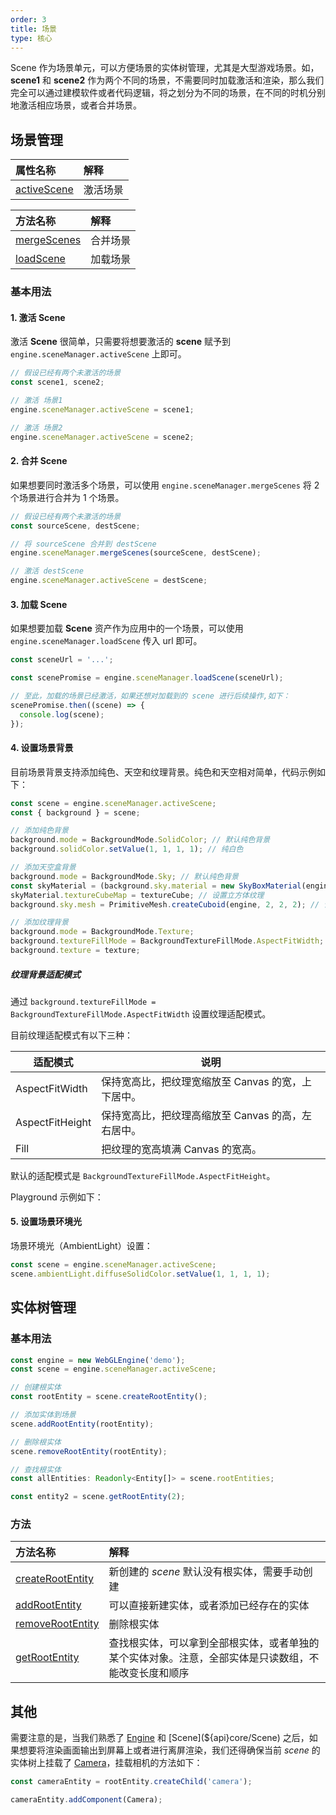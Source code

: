 ```yaml
---
order: 3
title: 场景
type: 核心
---
```


Scene 作为场景单元，可以方便场景的实体树管理，尤其是大型游戏场景。如，**scene1** 和 **scene2** 作为两个不同的场景，不需要同时加载激活和渲染，那么我们完全可以通过建模软件或者代码逻辑，将之划分为不同的场景，在不同的时机分别地激活相应场景，或者合并场景。

## 场景管理

| 属性名称                                           | 解释     |
| :------------------------------------------------- | :------- |
| [activeScene](${api}core/SceneManager#activeScene) | 激活场景 |

| 方法名称                                           | 解释     |
| :------------------------------------------------- | :------- |
| [mergeScenes](${api}core/SceneManager#mergeScenes) | 合并场景 |
| [loadScene](${api}core/SceneManager#loadScene)     | 加载场景 |

### 基本用法

#### 1. 激活 Scene

激活 **Scene** 很简单，只需要将想要激活的 **scene** 赋予到 `engine.sceneManager.activeScene` 上即可。

```typescript
// 假设已经有两个未激活的场景
const scene1, scene2;

// 激活 场景1
engine.sceneManager.activeScene = scene1;

// 激活 场景2
engine.sceneManager.activeScene = scene2;
```

#### 2. 合并 Scene

如果想要同时激活多个场景，可以使用 `engine.sceneManager.mergeScenes` 将 2 个场景进行合并为 1 个场景。

```typescript
// 假设已经有两个未激活的场景
const sourceScene, destScene;

// 将 sourceScene 合并到 destScene
engine.sceneManager.mergeScenes(sourceScene, destScene);

// 激活 destScene
engine.sceneManager.activeScene = destScene;
```

#### 3. 加载 Scene

如果想要加载 **Scene** 资产作为应用中的一个场景，可以使用 `engine.sceneManager.loadScene` 传入 url 即可。

```typescript
const sceneUrl = '...';

const scenePromise = engine.sceneManager.loadScene(sceneUrl);

// 至此，加载的场景已经激活，如果还想对加载到的 scene 进行后续操作,如下：
scenePromise.then((scene) => {
  console.log(scene);
});
```

#### 4. 设置场景背景

目前场景背景支持添加纯色、天空和纹理背景。纯色和天空相对简单，代码示例如下：

```typescript
const scene = engine.sceneManager.activeScene;
const { background } = scene;

// 添加纯色背景
background.mode = BackgroundMode.SolidColor; // 默认纯色背景
background.solidColor.setValue(1, 1, 1, 1); // 纯白色

// 添加天空盒背景
background.mode = BackgroundMode.Sky; // 默认纯色背景
const skyMaterial = (background.sky.material = new SkyBoxMaterial(engine)); // 添加天空盒材质
skyMaterial.textureCubeMap = textureCube; // 设置立方体纹理
background.sky.mesh = PrimitiveMesh.createCuboid(engine, 2, 2, 2); // 设置天空盒网格

// 添加纹理背景
background.mode = BackgroundMode.Texture;
background.textureFillMode = BackgroundTextureFillMode.AspectFitWidth;
background.texture = texture;
```

##### 纹理背景适配模式

通过 `background.textureFillMode = BackgroundTextureFillMode.AspectFitWidth` 设置纹理适配模式。

目前纹理适配模式有以下三种：

| 适配模式        | 说明                                               |
| --------------- | -------------------------------------------------- |
| AspectFitWidth  | 保持宽高比，把纹理宽缩放至 Canvas 的宽，上下居中。 |
| AspectFitHeight | 保持宽高比，把纹理高缩放至 Canvas 的高，左右居中。 |
| Fill            | 把纹理的宽高填满 Canvas 的宽高。                   |

默认的适配模式是 `BackgroundTextureFillMode.AspectFitHeight`。

Playground 示例如下：

<playground src="background.ts"></playground>

#### 5. 设置场景环境光

场景环境光（AmbientLight）设置：

```typescript
const scene = engine.sceneManager.activeScene;
scene.ambientLight.diffuseSolidColor.setValue(1, 1, 1, 1);

```

## 实体树管理

### 基本用法

```typescript
const engine = new WebGLEngine('demo');
const scene = engine.sceneManager.activeScene;

// 创建根实体
const rootEntity = scene.createRootEntity();

// 添加实体到场景
scene.addRootEntity(rootEntity);

// 删除根实体
scene.removeRootEntity(rootEntity);

// 查找根实体
const allEntities: Readonly<Entity[]> = scene.rootEntities;

const entity2 = scene.getRootEntity(2);
```

### 方法

| 方法名称 | 解释 |
| :-- | :-- |
| [createRootEntity](${api}core/Scene#createRootEntity) | 新创建的 _scene_ 默认没有根实体，需要手动创建 |
| [addRootEntity](${api}core/Scene#addRootEntity) | 可以直接新建实体，或者添加已经存在的实体 |
| [removeRootEntity](${api}core/Scene#removeRootEntity) | 删除根实体 |
| [getRootEntity](${api}core/Scene#getRootEntity) | 查找根实体，可以拿到全部根实体，或者单独的某个实体对象。注意，全部实体是只读数组，不能改变长度和顺序 |

## 其他

需要注意的是，当我们熟悉了 [Engine](${api}core/Engine) 和 [Scene](${api}core/Scene) 之后，如果想要将渲染画面输出到屏幕上或者进行离屏渲染，我们还得确保当前 _scene_ 的实体树上挂载了 [Camera](${api}core/Camera)，挂载相机的方法如下：

```typescript
const cameraEntity = rootEntity.createChild('camera');

cameraEntity.addComponent(Camera);
```
